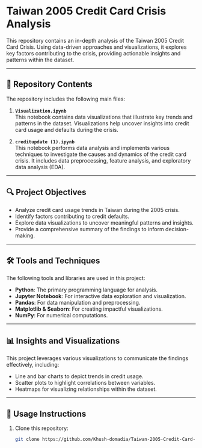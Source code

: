 # Taiwan 2005 Credit Card Crisis Analysis

This repository contains an in-depth analysis of the Taiwan 2005 Credit Card Crisis. Using data-driven approaches and visualizations, it explores key factors contributing to the crisis, providing actionable insights and patterns within the dataset.

---

## 📂 Repository Contents

The repository includes the following main files:

1. **`Visualization.ipynb`**  
   This notebook contains data visualizations that illustrate key trends and patterns in the dataset. Visualizations help uncover insights into credit card usage and defaults during the crisis.

2. **`creditupdate (1).ipynb`**  
   This notebook performs data analysis and implements various techniques to investigate the causes and dynamics of the credit card crisis. It includes data preprocessing, feature analysis, and exploratory data analysis (EDA).

---

## 🔍 Project Objectives

- Analyze credit card usage trends in Taiwan during the 2005 crisis.
- Identify factors contributing to credit defaults.
- Explore data visualizations to uncover meaningful patterns and insights.
- Provide a comprehensive summary of the findings to inform decision-making.

---

## 🛠️ Tools and Techniques

The following tools and libraries are used in this project:

- **Python**: The primary programming language for analysis.
- **Jupyter Notebook**: For interactive data exploration and visualization.
- **Pandas**: For data manipulation and preprocessing.
- **Matplotlib & Seaborn**: For creating impactful visualizations.
- **NumPy**: For numerical computations.

---

## 📊 Insights and Visualizations

This project leverages various visualizations to communicate the findings effectively, including:

- Line and bar charts to depict trends in credit usage.
- Scatter plots to highlight correlations between variables.
- Heatmaps for visualizing relationships within the dataset.

---

## 🔗 Usage Instructions

1. Clone this repository:
   ```bash
   git clone https://github.com/Khush-domadia/Taiwan-2005-Credit-Card-crisis-analysis.git
